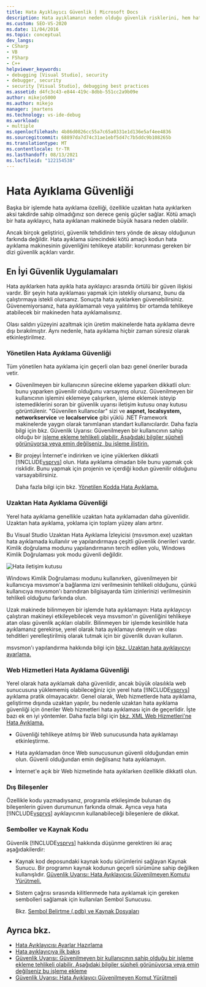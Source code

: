 ```yaml
---
title: Hata Ayıklayıcı Güvenlik | Microsoft Docs
description: Hata ayıklamanın neden olduğu güvenlik risklerini, hem hata ayıklama makinesi hem de hata ayıklama yapılan makineyle ilgili riskleri öğrenin. Riski en aza indirmek için önerileri izleyin.
ms.custom: SEO-VS-2020
ms.date: 11/04/2016
ms.topic: conceptual
dev_langs:
- CSharp
- VB
- FSharp
- C++
helpviewer_keywords:
- debugging [Visual Studio], security
- debugger, security
- security [Visual Studio], debugging best practices
ms.assetid: d4fc3c43-e844-419c-8dbb-551cc2a9b09e
author: mikejo5000
ms.author: mikejo
manager: jmartens
ms.technology: vs-ide-debug
ms.workload:
- multiple
ms.openlocfilehash: 4b86d0826cc55a7c65a0331e1d136e5af4ee4836
ms.sourcegitcommit: 68897da7d74c31ae1ebf5d47c7b5ddc9b108265b
ms.translationtype: MT
ms.contentlocale: tr-TR
ms.lasthandoff: 08/13/2021
ms.locfileid: "122154538"
---
```

# <a name="debugger-security"></a>Hata Ayıklama Güvenliği
Başka bir işlemde hata ayıklama özelliği, özellikle uzaktan hata ayıklarken aksi takdirde sahip olmadığınız son derece geniş güçler sağlar. Kötü amaçlı bir hata ayıklayıcı, hata ayıklanan makinede büyük hasara neden olabilir.

 Ancak birçok geliştirici, güvenlik tehdidinin ters yönde de aksay olduğunun farkında değildir. Hata ayıklama sürecindeki kötü amaçlı kodun hata ayıklama makinesinin güvenliğini tehlikeye atabilir: korunması gereken bir dizi güvenlik açıkları vardır.

## <a name="security-best-practices"></a>En İyi Güvenlik Uygulamaları
 Hata ayıklarken hata ayıkla hata ayıklayıcı arasında örtülü bir güven ilişkisi vardır. Bir şeyin hata ayıklaması yapmak için istekliy olursanız, bunu da çalıştırmaya istekli olursanız. Sonuçta hata ayıklarken güvenebilirsiniz. Güvenemiyorsanız, hata ayıklamamalı veya yalıtılmış bir ortamda tehlikeye atabilecek bir makineden hata ayıklamalısınız.

 Olası saldırı yüzeyini azaltmak için üretim makinelerde hata ayıklama devre dışı bırakılmıştır. Aynı nedenle, hata ayıklama hiçbir zaman süresiz olarak etkinleştirilmez.

### <a name="managed-debugging-security"></a>Yönetilen Hata Ayıklama Güvenliği
 Tüm yönetilen hata ayıklama için geçerli olan bazı genel öneriler burada vetir.

- Güvenilmeyen bir kullanıcının sürecine ekleme yaparken dikkatli olun: bunu yaparken güvenilir olduğunu varsaymış oluruz. Güvenilmeyen bir kullanıcının işlemini eklemeye çalışırken, işleme eklemek isteyip istemediklerini soran bir güvenlik uyarısı iletişim kutusu onay kutusu görüntülenir. "Güvenilen kullanıcılar" sizi ve **aspnet,** **localsystem,** **networkservice** ve **localservice** gibi yüklü .NET Framework makinelerde yaygın olarak tanımlanan standart kullanıcılardır. Daha fazla bilgi için bkz. Güvenlik Uyarısı: Güvenilmeyen bir kullanıcının sahip olduğu bir [işleme ekleme tehlikeli olabilir. Aşağıdaki bilgiler şüpheli görünüyorsa veya emin değilseniz, bu işleme iliştirin.](../debugger/security-warning-attaching-to-a-process-owned-by-an-untrusted-user.md)

- Bir projeyi İnternet'e indirirken ve içine yüklerken dikkatli [!INCLUDE[vsprvs](../code-quality/includes/vsprvs_md.md)] olun. Hata ayıklama olmadan bile bunu yapmak çok risklidir. Bunu yapmak için projenin ve içerdiği kodun güvenilir olduğunu varsayabilirsiniz.

  Daha fazla bilgi için bkz. [Yönetilen Kodda Hata Ayıklama.](../debugger/debugging-managed-code.md)

### <a name="remote-debugging-security"></a>Uzaktan Hata Ayıklama Güvenliği
 Yerel hata ayıklama genellikle uzaktan hata ayıklamadan daha güvenlidir. Uzaktan hata ayıklama, yoklama için toplam yüzey alanı artırır.

 Bu Visual Studio Uzaktan Hata Ayıklama İzleyicisi (msvsmon.exe) uzaktan hata ayıklamada kullanılır ve yapılandırmaya çeşitli güvenlik önerileri vardır. Kimlik doğrulama modunu yapılandırmanın tercih edilen yolu, Windows Kimlik Doğrulaması yok modu güvenli değildir.

 ![Hata iletişim kutusu](../debugger/media/dbg_err_remotepermissionschanged.png "DBG_ERR_RemotePermissionsChanged")

 Windows Kimlik Doğrulaması modunu kullanırken, güvenilmeyen bir kullanıcıya msvsmon'a bağlanma izni verilmesinin tehlikeli olduğunu, çünkü kullanıcıya msvsmon'ı barındıran bilgisayarda tüm izinlerinizi verilmesinin tehlikeli olduğunu farkında olun.

 Uzak makinede bilinmeyen bir işlemde hata ayıklamayın: Hata ayıklayıcıyı çalıştıran makineyi etkileyebilecek veya msvsmon'ın güvenliğini tehlikeye atan olası güvenlik açıkları olabilir. Bilinmeyen bir işlemde kesinlikle hata ayıklamanız gerekirse, yerel olarak hata ayıklamayı deneyin ve olası tehditleri yerelleştirilmiş olarak tutmak için bir güvenlik duvarı kullanın.

 msvsmon'ı yapılandırma hakkında bilgi için [bkz. Uzaktan hata ayıklayıcıyı ayarlama.](../debugger/remote-debugging.md#bkmk_setup)

### <a name="web-services-debugging-security"></a>Web Hizmetleri Hata Ayıklama Güvenliği
 Yerel olarak hata ayıklamak daha güvenlidir, ancak büyük olasılıkla web sunucusuna yüklememiş olabileceğiniz için yerel hata [!INCLUDE[vsprvs](../code-quality/includes/vsprvs_md.md)] ayıklama pratik olmayacaktır. Genel olarak, Web hizmetlerde hata ayıklama, geliştirme dışında uzaktan yapılır, bu nedenle uzaktan hata ayıklama güvenliği için öneriler Web hizmetleri hata ayıklaması için de geçerlidir. İşte bazı ek en iyi yöntemler. Daha fazla bilgi için [bkz. XML Web Hizmetleri'ne Hata Ayıklama.](/previous-versions/ms241873(v=vs.100))

- Güvenliği tehlikeye atılmış bir Web sunucusunda hata ayıklamayı etkinleştirme.

- Hata ayıklamadan önce Web sunucusunun güvenli olduğundan emin olun. Güvenli olduğundan emin değilsanız hata ayıklamayın.

- İnternet'e açık bir Web hizmetinde hata ayıklarken özellikle dikkatli olun.

### <a name="external-components"></a>Dış Bileşenler
 Özellikle kodu yazmadıysanız, programla etkileşimde bulunan dış bileşenlerin güven durumunun farkında olmak. Ayrıca veya hata [!INCLUDE[vsprvs](../code-quality/includes/vsprvs_md.md)] ayıklayıcının kullanabileceği bileşenlere de dikkat.

### <a name="symbols-and-source-code"></a>Semboller ve Kaynak Kodu
 Güvenlik [!INCLUDE[vsprvs](../code-quality/includes/vsprvs_md.md)] hakkında düşünme gerektiren iki araç aşağıdakilerdir:

- Kaynak kod deposundaki kaynak kodu sürümlerini sağlayan Kaynak Sunucu. Bir programın kaynak kodunun geçerli sürümüne sahip değilken kullanışlıdır. [Güvenlik Uyarısı: Hata Ayıklayıcısı Güvenilmeyen Komutu Yürütmeli.](../debugger/security-warning-debugger-must-execute-untrusted-command.md)

- Sistem çağrısı sırasında kilitlenmede hata ayıklamak için gereken sembolleri sağlamak için kullanılan Sembol Sunucusu.

  Bkz. [Sembol Belirtme (.pdb) ve Kaynak Dosyaları](../debugger/specify-symbol-dot-pdb-and-source-files-in-the-visual-studio-debugger.md)

## <a name="see-also"></a>Ayrıca bkz.
- [Hata Ayıklayıcısı Ayarlar Hazırlama](../debugger/debugger-settings-and-preparation.md)
- [Hata ayıklayıcıya ilk bakış](../debugger/debugger-feature-tour.md)
- [Güvenlik Uyarısı: Güvenilmeyen bir kullanıcının sahip olduğu bir işleme ekleme tehlikeli olabilir. Aşağıdaki bilgiler şüpheli görünüyorsa veya emin değilseniz bu işleme ekleme](../debugger/security-warning-attaching-to-a-process-owned-by-an-untrusted-user.md)
- [Güvenlik Uyarısı: Hata Ayıklayıcı Güvenilmeyen Komut Yürütmeli](../debugger/security-warning-debugger-must-execute-untrusted-command.md)